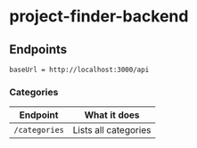# project-finder-backend

## Endpoints
```
baseUrl = http://localhost:3000/api
```

### Categories
| Endpoint | What it does |
| --- | --- |
| ``` /categories ``` | Lists all categories |
